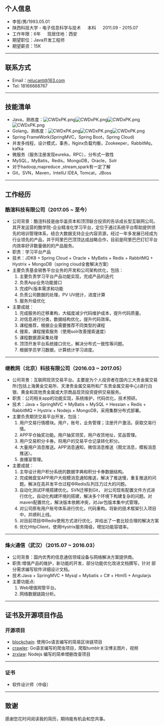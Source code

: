 ## 个人信息
- 李哲/男/1993.05.01  
- 陕西科技大学 - 电子信息科学与技术 &emsp; 本科 &emsp; 2011.09 - 2015.07
- 工作年限：6年 &emsp; 现居住地：西安&emsp;  
- 期望职位：Java开发工程师
- 期望薪资：15K
---

## 联系方式
- Email：relucant@163.com
- Tel: 18166668767
---------
## 技能清单
- Java，熟练度：![CWDxPK.png](https://s1.ax1x.com/2018/05/24/CWDxPK.png)![CWDxPK.png](https://s1.ax1x.com/2018/05/24/CWDxPK.png)![CWDxPK.png](https://s1.ax1x.com/2018/05/24/CWDxPK.png)![CWDxPK.png](https://s1.ax1x.com/2018/05/24/CWDxPK.png)
- Golang，熟练度：![CWDxPK.png](https://s1.ax1x.com/2018/05/24/CWDxPK.png)![CWDxPK.png](https://s1.ax1x.com/2018/05/24/CWDxPK.png)![CWDxPK.png](https://s1.ax1x.com/2018/05/24/CWDxPK.png) 
- Spring FrameWork(SpringMVC，Spring Boot，Spring Cloud)
- 并发多线程，设计模式，事务，Nginx负载均衡，Zookeeper，RabbitMq，kafka
- 微服务（服务注册发现eureka，RPC），分布式一致性
- MySQL，MyBatis，Redis，MongoDB，Oracle，Solr
- 对于hadoop,mapreduce ,stream,spark有一定了解
- Git，SVN，Maven，IntelliJ IDEA, Tomcat，JBoss

---

## 工作经历
### 酷渲科技有限公司（2017.05 ~ 至今）
- 公司背景：酷渲科技是由华盖资本和顶顶联合投资的告诉成长型互联网公司。其开发运营的酷学院-企业精准化学习平台，定位于通过系统平台帮助提供领先的培训管理体系，结合大数据支持企业内容资源，经过一年多发展已经成为行业领先的产品，并于阿里巴巴顶顶达成战略合作，目前是阿里巴巴钉钉平台内效率好评数量做的的产品服务。
- 职责：学习平台产品
- 技术：JDK8 + Spring Cloud + Oracle + MyBatis + Redis + RabbitMQ + Hystrix + MongoDB（spring cloud全套解决方案）
- 主要负责基金销售平台业务的开发和公司架构优化，包括：
    1. 主要负责学习平台产品功能实现，完成产品的迭代
    2. 负责App业务功能接口
    3. 完成Pc版本需求和功能
    4. 负责公司数据的处理，PV UV统计，进度计算
    5. 服务升级优化
- 主要成就：
    1. 完成服务的迁移重构，大幅度减少代码维护成本，提升代码质量。
    2. 对信息进行分类，数据结构优化，提升代码效率。
    3. 课程推荐，根据企业需要推荐不同类型的课程
    4. 搜索，课程搜索服务（使用solr改善搜索速度）
    5. 课程数据源采集处理
    6. 顶顶开发平台系统接口优化，解决分布式一致性等问题。
    7. 根据学员学习数据，计算统计学习进度。


---

### 继教网（北京）科技有限公司（2016.03 ~ 2017.05）
- 公司背景：互联网现货交易平台。主要是为个人投资者在国内三大贵金属交易所(包括上海黄金交易所、天津贵金属交易所和广东贵金属交易中心)进行白银、黄金和其他贵金属或大宗商品现货投资提供交易服务。
- 职责：公司相关app的功能实现，系统维护，代码优化，技术预研。
- 技术：Java + SpringMVC + MyBatis + MySQL + Hessian + Redis + RabbitMQ + Hystrix + Nodejs + MongoDB，采用集群分布式部署。
- 主要负责期货交易平台开发，包括：
    1. 用户交易行情模块。用户，账号，业务管理；注册开户激活。获取交易行情。
    2. APP平仓抽奖功能。用户抽奖领奖，用户收货地址，奖品管理。
    3. 用户交易积分卡券。将用户的交易平仓记录转化积分。
    4. 大量用户消息推送。APP消息通知，微信消息推送（图文消息，模板消息推送）。
    5. 直播室管理。
- 主要成就：
    1. 主导设计用户积分系统的数据字典和积分卡券数据结构。
    2. 完成微盘宝APP用户大规模消息通知推送，解决了推送慢，重复推送的问题。解决在高并发平仓过程中Redis队列压力过大的问题。
    3. 自动化测试环境搭建优化。SVN迁移到Git， 对公司现有配置文件方式进行优化，自动化构建环境的搭建，解决多个环境下构建复杂的问题。对maven配置优化，解决版本依赖冲突，对Jar包版本集中式管理。
    4. 对公司原有用户账号体系进行优化，代码重构。将新的技术框架引入项目中，并顺利上线。
    5. 对目前项目中Redis使用方式进行优化，并给出了一套比较合理的解决方案
    6. 优化HttpClient，使用Hystrix服务降级，增加功能容错率。
---
### 烽火通信（武汉）（2015.07 ~ 2016.03）
- 公司背景：国内优秀的信息通信领域设备与网络解决方案提供商。
- 职责:增值产品的维护，新功能的开发，部分功能优化改进文档撰写，针对 部分需求编写软件详细设计文档。
- 技术:Java + SpringMVC + Mysql + Mybatis + C# + Html5 + Angularjs  
- 主要功能点:
    1. Web增值网管平台。 
    2. 网络数据链路分析。
-----
## 证书及开源项目作品

### 开源项目
- [blockchain](https://github.com/suyuanhxx/blockchain.git): 使用Go语言编写的简易区块链项目
- [crawler](https://github.com/suyuanhxx/crawler): Go语言编写的爬虫项目，爬取tumblr关注博主图片，视频
- [zrxlaw](https://github.com/suyuanhxx/zrxlaw): Nodejs 编写的简单增删改查项目

---
### 证书
- 软件设计师（中级）
---
## 致谢
感谢您花时间阅读我的简历，期待能有机会和您共事。

